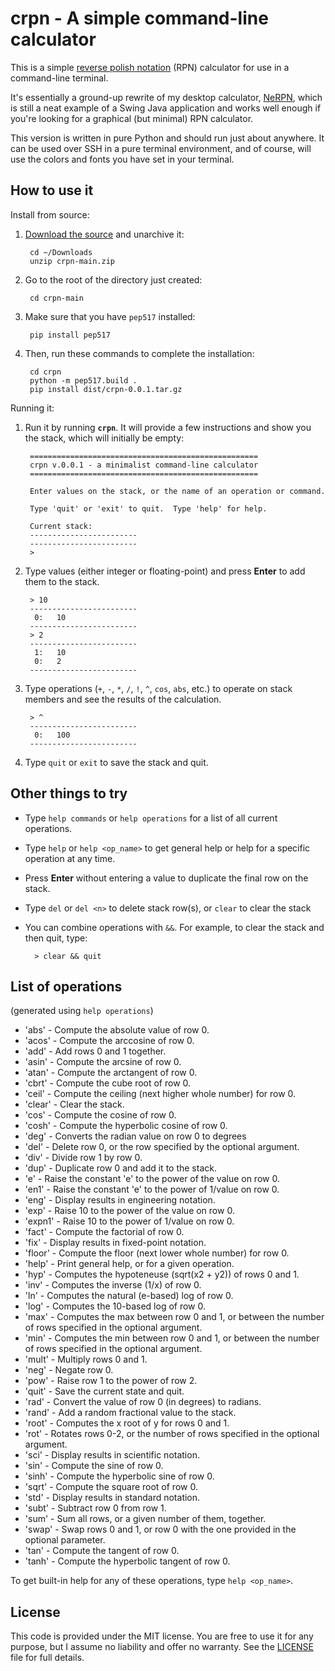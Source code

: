 # crpn - A simple command-line calculator

This is a simple [reverse polish notation](https://en.wikipedia.org/wiki/Reverse_Polish_notation)
(RPN) calculator for use in a command-line terminal.

It's essentially a ground-up rewrite of my desktop calculator,
[NeRPN](https://github.com/Abstrys/NeRPN), which is still a neat example of a Swing Java application
and works well enough if you're looking for a graphical (but minimal) RPN calculator.

This version is written in pure Python and should run just about anywhere. It can be used over SSH
in a pure terminal environment, and of course, will use the colors and fonts you have set in your
terminal.


## How to use it

Install from source:

1. [Download the source](https://github.com/Abstrys/crpn/archive/main.zip) and unarchive it:

        cd ~/Downloads
        unzip crpn-main.zip

1. Go to the root of the directory just created:

        cd crpn-main

1. Make sure that you have `pep517` installed:

        pip install pep517

1. Then, run these commands to complete the installation:

        cd crpn
        python -m pep517.build .
        pip install dist/crpn-0.0.1.tar.gz

Running it:

1. Run it by running **`crpn`**. It will provide a few instructions and show you the stack, which
   will initially be empty:

        ===================================================
        crpn v.0.0.1 - a minimalist command-line calculator
        ===================================================
        
        Enter values on the stack, or the name of an operation or command.
        
        Type 'quit' or 'exit' to quit.  Type 'help' for help.
        
        Current stack:
        ------------------------
        ------------------------
        > 

1. Type values (either integer or floating-point) and press **Enter** to add them to the stack.

        > 10
        ------------------------
         0:   10
        ------------------------
        > 2
        ------------------------
         1:   10
         0:   2
        ------------------------

1. Type operations (`+`, `-`, `*`, `/`, `!`, `^`, `cos`, `abs`, etc.) to operate on stack members
   and see the results of the calculation.

        > ^
        ------------------------
         0:   100
        ------------------------

1. Type `quit` or `exit` to save the stack and quit.


## Other things to try

* Type `help commands` or `help operations` for a list of all current operations.

* Type `help` or `help <op_name>` to get general help or help for a specific operation at any time.

* Press **Enter** without entering a value to duplicate the final row on the stack.

* Type `del` or `del <n>` to delete stack row(s), or `clear` to clear the stack

* You can combine operations with `&&`. For example, to clear the stack and then quit, type:

        > clear && quit


## List of operations

(generated using `help operations`)

* 'abs' - Compute the absolute value of row 0.
* 'acos' - Compute the arccosine of row 0.
* 'add' - Add rows 0 and 1 together.
* 'asin' - Compute the arcsine of row 0.
* 'atan' - Compute the arctangent of row 0.
* 'cbrt' - Compute the cube root of row 0.
* 'ceil' - Compute the ceiling (next higher whole number) for row 0.
* 'clear' - Clear the stack.
* 'cos' - Compute the cosine of row 0.
* 'cosh' - Compute the hyperbolic cosine of row 0.
* 'deg' - Converts the radian value on row 0 to degrees
* 'del' - Delete row 0, or the row specified by the optional argument.
* 'div' - Divide row 1 by row 0.
* 'dup' - Duplicate row 0 and add it to the stack.
* 'e' - Raise the constant 'e' to the power of the value on row 0.
* 'en1' - Raise the constant 'e' to the power of 1/value on row 0.
* 'eng' - Display results in engineering notation.
* 'exp' - Raise 10 to the power of the value on row 0.
* 'expn1' - Raise 10 to the power of 1/value on row 0.
* 'fact' - Compute the factorial of row 0.
* 'fix' - Display results in fixed-point notation.
* 'floor' - Compute the floor (next lower whole number) for row 0.
* 'help' - Print general help, or for a given operation.
* 'hyp' - Computes the hypoteneuse (sqrt(x2 + y2)) of rows 0 and 1.
* 'inv' - Computes the inverse (1/x) of row 0.
* 'ln' - Computes the natural (e-based) log of row 0.
* 'log' - Computes the 10-based log of row 0.
* 'max' - Computes the max between row 0 and 1, or between the number of rows specified in the optional argument.
* 'min' - Computes the min between row 0 and 1, or between the number of rows specified in the optional argument.
* 'mult' - Multiply rows 0 and 1.
* 'neg' - Negate row 0.
* 'pow' - Raise row 1 to the power of row 2.
* 'quit' - Save the current state and quit.
* 'rad' - Convert the value of row 0 (in degrees) to radians.
* 'rand' - Add a random fractional value to the stack.
* 'root' - Computes the x root of y for rows 0 and 1.
* 'rot' - Rotates rows 0-2, or the number of rows specified in the optional argument.
* 'sci' - Display results in scientific notation.
* 'sin' - Compute the sine of row 0.
* 'sinh' - Compute the hyperbolic sine of row 0.
* 'sqrt' - Compute the square root of row 0.
* 'std' - Display results in standard notation.
* 'subt' - Subtract row 0 from row 1.
* 'sum' - Sum all rows, or a given number of them, together.
* 'swap' - Swap rows 0 and 1, or row 0 with the one provided in the optional parameter.
* 'tan' - Compute the tangent of row 0.
* 'tanh' - Compute the hyperbolic tangent of row 0.

To get built-in help for any of these operations, type `help <op_name>`.


## License

This code is provided under the MIT license. You are free to use it for any purpose, but I assume no
liability and offer no warranty. See the
[LICENSE](https://github.com/Abstrys/crpn/blob/main/LICENSE) file for full details.

